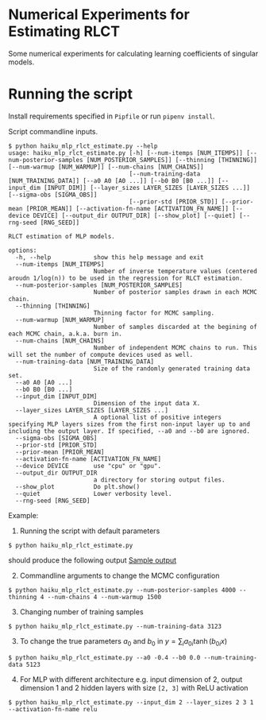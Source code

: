 # Numerical Experiments for Estimating RLCT
Some numerical experiments for calculating learning coefficients of singular models. 


# Running the script
Install requirements specified in `Pipfile` or run `pipenv install`. 

Script commandline inputs. 
```
$ python haiku_mlp_rlct_estimate.py --help
usage: haiku_mlp_rlct_estimate.py [-h] [--num-itemps [NUM_ITEMPS]] [--num-posterior-samples [NUM_POSTERIOR_SAMPLES]] [--thinning [THINNING]] [--num-warmup [NUM_WARMUP]] [--num-chains [NUM_CHAINS]]
                                  [--num-training-data [NUM_TRAINING_DATA]] [--a0 A0 [A0 ...]] [--b0 B0 [B0 ...]] [--input_dim [INPUT_DIM]] [--layer_sizes LAYER_SIZES [LAYER_SIZES ...]] [--sigma-obs [SIGMA_OBS]]
                                  [--prior-std [PRIOR_STD]] [--prior-mean [PRIOR_MEAN]] [--activation-fn-name [ACTIVATION_FN_NAME]] [--device DEVICE] [--output_dir OUTPUT_DIR] [--show_plot] [--quiet] [--rng-seed [RNG_SEED]]

RLCT estimation of MLP models.

options:
  -h, --help            show this help message and exit
  --num-itemps [NUM_ITEMPS]
                        Number of inverse temperature values (centered aroudn 1/log(n)) to be used in the regression for RLCT estimation.
  --num-posterior-samples [NUM_POSTERIOR_SAMPLES]
                        Number of posterior samples drawn in each MCMC chain.
  --thinning [THINNING]
                        Thinning factor for MCMC sampling.
  --num-warmup [NUM_WARMUP]
                        Number of samples discarded at the begining of each MCMC chain, a.k.a. burn in.
  --num-chains [NUM_CHAINS]
                        Number of independent MCMC chains to run. This will set the number of compute devices used as well.
  --num-training-data [NUM_TRAINING_DATA]
                        Size of the randomly generated training data set.
  --a0 A0 [A0 ...]
  --b0 B0 [B0 ...]
  --input_dim [INPUT_DIM]
                        Dimension of the input data X.
  --layer_sizes LAYER_SIZES [LAYER_SIZES ...]
                        A optional list of positive integers specifying MLP layers sizes from the first non-input layer up to and including the output layer. If specified, --a0 and --b0 are ignored.
  --sigma-obs [SIGMA_OBS]
  --prior-std [PRIOR_STD]
  --prior-mean [PRIOR_MEAN]
  --activation-fn-name [ACTIVATION_FN_NAME]
  --device DEVICE       use "cpu" or "gpu".
  --output_dir OUTPUT_DIR
                        a directory for storing output files.
  --show_plot           Do plt.show()
  --quiet               Lower verbosity level.
  --rng-seed [RNG_SEED]
```

Example: 
1. Running the script with default parameters 
```
$ python haiku_mlp_rlct_estimate.py
```
should produce the following output
[Sample output](./sample_rlct_estimation_regression.png)

2. Commandline arguments to change the MCMC configuration
```
$ python haiku_mlp_rlct_estimate.py --num-posterior-samples 4000 --thinning 4 --num-chains 4 --num-warmup 1500
```

3. Changing number of training samples 
```
$ python haiku_mlp_rlct_estimate.py --num-training-data 3123
```

3. To change the true parameters $a_0$ and $b_0$ in $y = \sum_i a_{0i} \tanh(b_{0i} x)$
```
$ python haiku_mlp_rlct_estimate.py --a0 -0.4 --b0 0.0 --num-training-data 5123
```

4. For MLP with different architecture e.g. input dimension of 2, output dimension 1 and 2 hidden layers with size `[2, 3]` with ReLU activation
```
$ python haiku_mlp_rlct_estimate.py --input_dim 2 --layer_sizes 2 3 1 --activation-fn-name relu
```